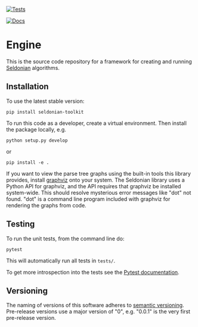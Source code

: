 [![Tests](https://github.com/seldonian-framework/Engine/actions/workflows/test-action.yaml/badge.svg)](https://github.com/seldonian-framework/Engine/actions/workflows/test-action.yaml)

[![Docs](https://github.com/seldonian-framework/Engine/actions/workflows/gh-pages.yaml/badge.svg)](https://github.com/seldonian-framework/Engine/actions/workflows/gh-pages.yaml)

# Engine

This is the source code repository for a framework for creating and running [Seldonian](https://seldonian.cs.umass.edu/) algorithms. 

## Installation

To use the latest stable version:
```
pip install seldonian-toolkit
```

To run this code as a developer, create a virtual environment. Then install the package locally, e.g. 

```
python setup.py develop
```

or 

```
pip install -e .
```

If you want to view the parse tree graphs using the built-in tools this library provides, install [graphviz](https://graphviz.org/download/) onto your system. The Seldonian library uses a Python API for graphviz, and the API requires that graphviz be installed system-wide. This should resolve mysterious error messages like "dot" not found. "dot" is a command line program included with graphviz for rendering the graphs from code. 

## Testing
To run the unit tests, from the command line do:
```
pytest
```

This will automatically run all tests in `tests/`. 

To get more introspection into the tests see the [Pytest documentation](https://docs.pytest.org/).

## Versioning
The naming of versions of this software adheres to [semantic versioning](https://semver.org/). Pre-release versions use a major version of "0", e.g. "0.0.1" is the very first pre-release version. 
